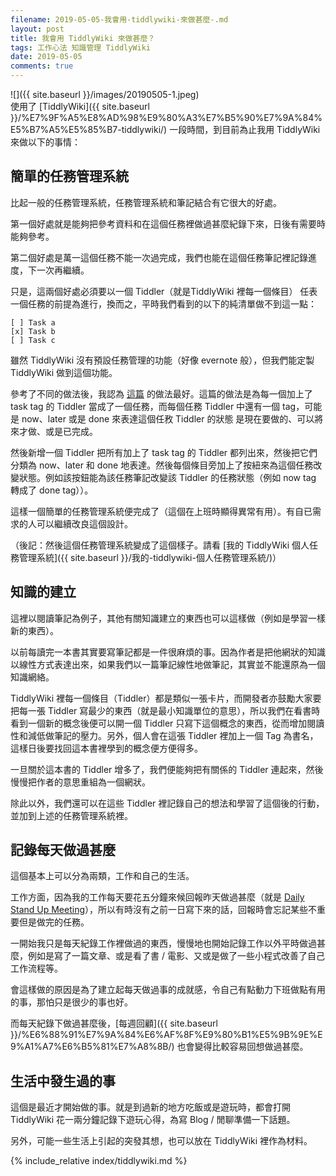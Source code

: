 ```yaml
---
filename: 2019-05-05-我會用-tiddlywiki-來做甚麼-.md
layout: post
title: 我會用 TiddlyWiki 來做甚麼？
tags: 工作心法 知識管理 TiddlyWiki
date: 2019-05-05
comments: true
---
```


![]({{ site.baseurl }}/images/20190505-1.jpeg)  
使用了 [TiddlyWiki]({{ site.baseurl }}/%E7%9F%A5%E8%AD%98%E9%80%A3%E7%B5%90%E7%9A%84%E5%B7%A5%E5%85%B7-tiddlywiki/) 一段時間，到目前為止我用 TiddlyWiki 來做以下的事情：

## 簡單的任務管理系統

比起一般的任務管理系統，任務管理系統和筆記結合有它很大的好處。

第一個好處就是能夠把參考資料和在這個任務裡做過甚麼紀錄下來，日後有需要時能夠參考。

第二個好處是萬一這個任務不能一次過完成，我們也能在這個任務筆記裡記錄進度，下一次再繼續。

只是，這兩個好處必須要以一個 Tiddler（就是TiddlyWiki 裡每一個條目） 任表一個任務的前提為進行，換而之，平時我們看到的以下的純清單做不到這一點：

	[ ] Task a
	[x] Task b
	[ ] Task c

雖然 TiddlyWiki 沒有預設任務管理的功能（好像 evernote 般），但我們能定製 TiddlyWiki 做到這個功能。

參考了不同的做法後，我認為 [這篇](https://joearms.github.io/#2018-12-26%20Fun%20with%20the%20TiddlyWiki) 的做法最好。這篇的做法是為每一個加上了 task tag 的 Tiddler 當成了一個任務，而每個任務 Tiddler 中還有一個 tag，可能是 now、later 或是 done 來表達這個任敄 Tiddler 的狀態 是現在要做的、可以將來才做、或是已完成。

然後新增一個 Tiddler 把所有加上了 task tag 的 Tiddler 都列出來，然後把它們分類為 now、later 和 done 地表達。然後每個條目旁加上了按紐來為這個任務改變狀態。例如該按鈕能為該任務筆記改變該 Tiddler 的任務狀態（例如 now tag 轉成了 done tag））。

這樣一個簡單的任務管理系統便完成了（這個在上班時顯得異常有用）。有自已需求的人可以繼續改良這個設計。

（後記：然後這個任務管理系統變成了這個樣子。請看 [我的 TiddlyWiki 個人任務管理系統]({{ site.baseurl }}/我的-tiddlywiki-個人任務管理系統/)）

## 知識的建立

這裡以閱讀筆記為例子，其他有關知識建立的東西也可以這樣做（例如是學習一樣新的東西）。

以前每讀完一本書其實要寫筆記都是一件很麻煩的事。因為作者是把他網狀的知識以線性方式表達出來，如果我們以一篇筆記線性地做筆記，其實並不能還原為一個知識網絡。

TiddlyWiki 裡每一個條目（Tiddler）都是類似一張卡片，而開發者亦鼓勵大家要把每一張 Tiddler 寫最少的東西（就是最小知識單位的意思），所以我們在看書時看到一個新的概念後便可以開一個 Tiddler 只寫下這個概念的東西，從而增加閱讀性和減低做筆記的壓力。另外，個人會在這張 Tiddler 裡加上一個 Tag 為書名，這樣日後要找回這本書裡學到的概念便方便得多。

一旦關於這本書的 Tiddler 增多了，我們便能夠把有關係的 Tiddler 連起來，然後慢慢把作者的意思重組為一個網狀。

除此以外，我們還可以在這些 Tiddler 裡記錄自己的想法和學習了這個後的行動，並加到上述的任務管理系統裡。

## 記錄每天做過甚麼

這個基本上可以分為兩類，工作和自己的生活。

工作方面，因為我的工作每天要花五分鐘來候回報昨天做過甚麼（就是 [Daily Stand Up Meeting](https://www.martinfowler.com/articles/itsNotJustStandingUp.html)），所以有時沒有之前一日寫下來的話，回報時會忘記某些不重要但是做完的任務。

一開始我只是每天紀錄工作裡做過的東西，慢慢地也開始記錄工作以外平時做過甚麼，例如是寫了一篇文章、或是看了書 / 電影、又或是做了一些小程式改善了自己工作流程等。

會這樣做的原因是為了建立起每天做過事的成就感，令自己有點動力下班做點有用的事，那怕只是很少的事也好。

而每天紀錄下做過甚麼後，[每週回顧]({{ site.baseurl }}/%E6%88%91%E7%9A%84%E6%AF%8F%E9%80%B1%E5%9B%9E%E9%A1%A7%E6%B5%81%E7%A8%8B/) 也會變得比較容易回想做過甚麼。

## 生活中發生過的事

這個是最近才開始做的事。就是到過新的地方吃飯或是遊玩時，都會打開 TiddlyWiki 花一兩分鐘記錄下遊玩心得，為寫 Blog / 閒聊準備一下話題。

另外，可能一些生活上引起的突發其想，也可以放在 TiddlyWiki 裡作為材料。


{% include_relative index/tiddlywiki.md %}